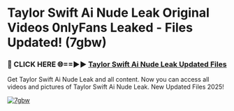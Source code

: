 # Taylor Swift Ai Nude Leak Original Videos 0nlyFans Leaked - Files Updated! (7gbw)

<h3>🔴 CLICK HERE 🌐==►► <a href="https://tinyurl.com/52m3yx9h" rel="nofollow">Taylor Swift Ai Nude Leak Updated Files</a></h3>

Get Taylor Swift Ai Nude Leak and all content. Now you can access all videos and pictures of Taylor Swift Ai Nude Leak. New Updated Files 2025!

[![7gbw](https://i.imgur.com/TnHtlc8.gif)](https://tinyurl.com/52m3yx9h)
